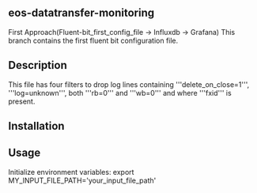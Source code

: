 ## eos-datatransfer-monitoring

First Approach(Fluent-bit_first_config_file -> Influxdb -> Grafana)
This branch contains the first fluent bit configuration file.

## Description
This file has four filters to drop log lines containing '''delete_on_close=1''', '''log=unknown''', both '''rb=0''' and '''wb=0''' and where '''fxid''' is present.

## Installation

## Usage
Initialize environment variables:
export MY_INPUT_FILE_PATH='your_input_file_path'
